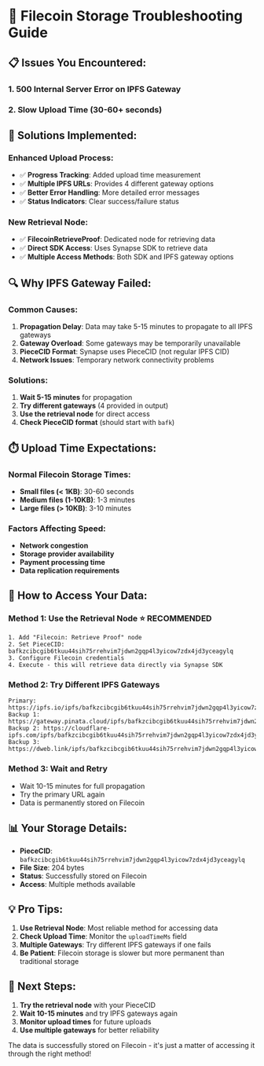 # 🔧 Filecoin Storage Troubleshooting Guide

## 📋 **Issues You Encountered:**

### 1. **500 Internal Server Error on IPFS Gateway**
### 2. **Slow Upload Time (30-60+ seconds)**

## 🎯 **Solutions Implemented:**

### **Enhanced Upload Process:**
- ✅ **Progress Tracking**: Added upload time measurement
- ✅ **Multiple IPFS URLs**: Provides 4 different gateway options
- ✅ **Better Error Handling**: More detailed error messages
- ✅ **Status Indicators**: Clear success/failure status

### **New Retrieval Node:**
- ✅ **FilecoinRetrieveProof**: Dedicated node for retrieving data
- ✅ **Direct SDK Access**: Uses Synapse SDK to retrieve data
- ✅ **Multiple Access Methods**: Both SDK and IPFS gateway options

## 🔍 **Why IPFS Gateway Failed:**

### **Common Causes:**
1. **Propagation Delay**: Data may take 5-15 minutes to propagate to all IPFS gateways
2. **Gateway Overload**: Some gateways may be temporarily unavailable
3. **PieceCID Format**: Synapse uses PieceCID (not regular IPFS CID)
4. **Network Issues**: Temporary network connectivity problems

### **Solutions:**
1. **Wait 5-15 minutes** for propagation
2. **Try different gateways** (4 provided in output)
3. **Use the retrieval node** for direct access
4. **Check PieceCID format** (should start with `bafk`)

## ⏱️ **Upload Time Expectations:**

### **Normal Filecoin Storage Times:**
- **Small files (< 1KB)**: 30-60 seconds
- **Medium files (1-10KB)**: 1-3 minutes  
- **Large files (> 10KB)**: 3-10 minutes

### **Factors Affecting Speed:**
- **Network congestion**
- **Storage provider availability**
- **Payment processing time**
- **Data replication requirements**

## 🚀 **How to Access Your Data:**

### **Method 1: Use the Retrieval Node** ⭐ **RECOMMENDED**
```
1. Add "Filecoin: Retrieve Proof" node
2. Set PieceCID: bafkzcibcgib6tkuu44sih75rrehvim7jdwn2gqp4l3yicow7zdx4jd3yceagylq
3. Configure Filecoin credentials
4. Execute - this will retrieve data directly via Synapse SDK
```

### **Method 2: Try Different IPFS Gateways**
```
Primary: https://ipfs.io/ipfs/bafkzcibcgib6tkuu44sih75rrehvim7jdwn2gqp4l3yicow7zdx4jd3yceagylq
Backup 1: https://gateway.pinata.cloud/ipfs/bafkzcibcgib6tkuu44sih75rrehvim7jdwn2gqp4l3yicow7zdx4jd3yceagylq
Backup 2: https://cloudflare-ipfs.com/ipfs/bafkzcibcgib6tkuu44sih75rrehvim7jdwn2gqp4l3yicow7zdx4jd3yceagylq
Backup 3: https://dweb.link/ipfs/bafkzcibcgib6tkuu44sih75rrehvim7jdwn2gqp4l3yicow7zdx4jd3yceagylq
```

### **Method 3: Wait and Retry**
- Wait 10-15 minutes for full propagation
- Try the primary URL again
- Data is permanently stored on Filecoin

## 📊 **Your Storage Details:**
- **PieceCID**: `bafkzcibcgib6tkuu44sih75rrehvim7jdwn2gqp4l3yicow7zdx4jd3yceagylq`
- **File Size**: 204 bytes
- **Status**: Successfully stored on Filecoin
- **Access**: Multiple methods available

## 💡 **Pro Tips:**

1. **Use Retrieval Node**: Most reliable method for accessing data
2. **Check Upload Time**: Monitor the `uploadTimeMs` field
3. **Multiple Gateways**: Try different IPFS gateways if one fails
4. **Be Patient**: Filecoin storage is slower but more permanent than traditional storage

## 🎯 **Next Steps:**

1. **Try the retrieval node** with your PieceCID
2. **Wait 10-15 minutes** and try IPFS gateways again
3. **Monitor upload times** for future uploads
4. **Use multiple gateways** for better reliability

The data is successfully stored on Filecoin - it's just a matter of accessing it through the right method!
